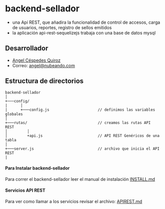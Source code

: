 # backend-sellador

* una Apí REST, que añadira la funcionalidad de control de accesos, carga de usuarios, reportes, registro de sellos emitidos
* la aplicación api-rest-sequelizejs trabaja con una base de datos mysql

## Desarrollador

*  [Angel Céspedes Quiroz](https://bo.linkedin.com/in/acq1305)
*  Correo:  <angel@nubeando.com>

## Estructura de directorios

```
backend-sellador    
│
+───config/
|      │   
|      +───config.js                      // definimos las variables globales       
│   
+───rutas/                                // creamos las rutas API REST                                 
│         │   
│         +api.js                         // API REST Genéricos de una tabla
│
+───server.js                             // archivo que inicia el API REST
|
```

#### Para Instalar backend-sellador

Para correr el backend-sellador leer el manual de instalación [INSTALL.md]()

#### Servicios API REST

Para ver como llamar a los servicios revisar el archivo: [APIREST.md]()
